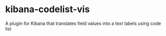 # kibana-codelist-vis
A plugin for Kibana that translates field values into a text labels using code list
